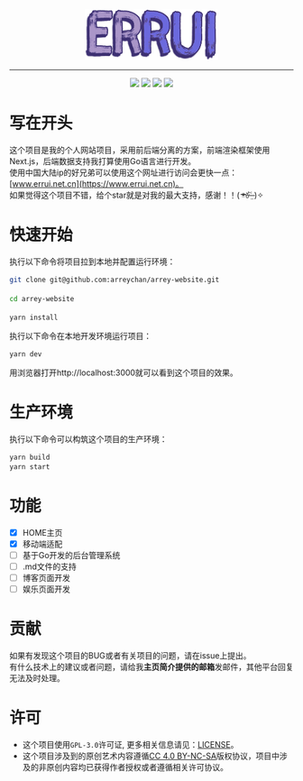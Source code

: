 <div align="center">
 <img  src="../public/logo.png" height="90" />
 <hr/>
  <img src="https://img.shields.io/badge/node-16.16.0-%23228b22?style=flat-square&logo=node.js" />
  <img src="https://img.shields.io/github/package-json/dependency-version/arreychan/arrey-website/next?color=f0ffff&logo=next.js&style=flat-square" />
   <img src="https://img.shields.io/github/package-json/dependency-version/arreychan/arrey-website/react?color=%231bbbe9&logo=react&style=flat-square" />
 <img src="https://img.shields.io/github/license/arreychan/arrey-website?style=flat-square&color=%236770e5" />
</div>

# 写在开头

这个项目是我的个人网站项目，采用前后端分离的方案，前端渲染框架使用Next.js，后端数据支持我打算使用Go语言进行开发。<br />
使用中国大陆ip的好兄弟可以使用这个网址进行访问会更快一点：[www.errui.net.cn](https://www.errui.net.cn)。<br />
如果觉得这个项目不错，给个star就是对我的最大支持，感谢！！( ᵒ̴̶̷̤ꈊ˂̶̤̀ )✧

# 快速开始

执行以下命令将项目拉到本地并配置运行环境：

```bash
git clone git@github.com:arreychan/arrey-website.git

cd arrey-website

yarn install
```

执行以下命令在本地开发环境运行项目：

```bash
yarn dev
```

用浏览器打开http://localhost:3000就可以看到这个项目的效果。

# 生产环境

执行以下命令可以构筑这个项目的生产环境：

```bash 
yarn build 
yarn start
```

# 功能

- [x] HOME主页
- [x] 移动端适配
- [ ] 基于Go开发的后台管理系统
- [ ] .md文件的支持
- [ ] 博客页面开发
- [ ] 娱乐页面开发

# 贡献

如果有发现这个项目的BUG或者有关项目的问题，请在issue上提出。<br />
有什么技术上的建议或者问题，请给我**主页简介提供的邮箱**发邮件，其他平台回复无法及时处理。

# 许可

- 这个项目使用`GPL-3.0`许可证, 更多相关信息请见：[LICENSE](./License)。
- 这个项目涉及到的原创艺术内容遵循[CC 4.0 BY-NC-SA](http://creativecommons.org/licenses/by-nc-sa/4.0/)版权协议，项目中涉及的非原创内容均已获得作者授权或者遵循相关许可协议。



